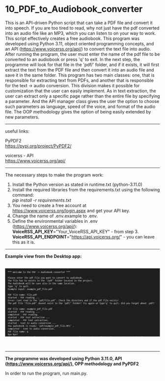 # 10_PDF_to_Audiobook_converter

This is an API-driven Python script that can take a PDF file and convert it into speech.
If you are too tired to read, why not just have the pdf converted into an audio file like an MP3, which you can listen to on your way to
work. This script effectively creates a free audiobook. This program was developed using Python 3.11, object oriented programming concepts, and an API (https://www.voicerss.org/api/) to convert the text file into audio. After running the program, the user must enter the name of the pdf file to be converted to an audiobook or press 'q' to exit. In the next step, the programme will look for that file in the 'pdf/' folder, and if it exists, it will first extract the text from the PDF file and then convert it into an audio file and save it in the same folder. This program has two main classes: one, that is responsible for extracting text from PDFs, and another that is responsible for the text -> audio conversion. This division makes it possible for customization that the user can easily implement. As in text extraction, the user can extract only a specific page rather than the entire file by specifying a parameter. And the API manager class gives the user the option to choose such parameters as language, speed of the voice, and format of the audio file. The OOP methodology gives the option of being easily extended by new parameters.
 
 
---

useful links:</br>

PyPDF2</br>
https://pypi.org/project/PyPDF2/</br>

voicerss - API</br>
https://www.voicerss.org/api/</br> 

---

The necessary steps to make the program work:</br>
1. Install the Python version as stated in runtime.txt (python-3.11.0)</br>
2. Install the required libraries from the requirements.txt using the following command: </br>
*pip install -r requirements.txt*</br>
3. You need to create a free account at https://www.voicerss.org/login.aspx and get your API key.
4. Change the name of .env.example to .env.</br>
5. Define the environmental variables in .env (https://www.voicerss.org/api/):</br>
**VoiceRSS_API_KEY**="Your_VoiceRSS_API_KEY" - from step 3.</br>
**VoiceRSS_API_ENDPOINT**="https://api.voicerss.org/" - you can leave this as it is.</br>

---

**Example view from the Desktop app:**</br>
</br>

![Screenshot](docs/img/01_img.png)</br>


</br>

---

**The programme was developed using Python 3.11.0, API (https://www.voicerss.org/api/), OPP methodology and PyPDF2**

In order to run the program, run main.py.
